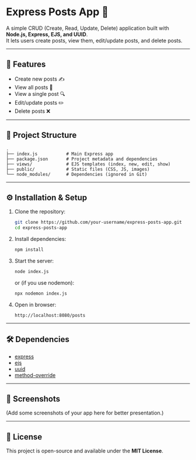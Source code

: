 # Express Posts App 📝

A simple CRUD (Create, Read, Update, Delete) application built with **Node.js, Express, EJS, and UUID**.  
It lets users create posts, view them, edit/update posts, and delete posts.

---

## 🚀 Features
- Create new posts ✍️
- View all posts 👀
- View a single post 🔍
- Edit/update posts ✏️
- Delete posts ❌

---

## 📂 Project Structure
```
.
├── index.js           # Main Express app
├── package.json       # Project metadata and dependencies
├── views/             # EJS templates (index, new, edit, show)
├── public/            # Static files (CSS, JS, images)
└── node_modules/      # Dependencies (ignored in Git)
```

---

## ⚙️ Installation & Setup

1. Clone the repository:
   ```bash
   git clone https://github.com/your-username/express-posts-app.git
   cd express-posts-app
   ```

2. Install dependencies:
   ```bash
   npm install
   ```

3. Start the server:
   ```bash
   node index.js
   ```
   or (if you use nodemon):
   ```bash
   npx nodemon index.js
   ```

4. Open in browser:
   ```
   http://localhost:8080/posts
   ```

---

## 🛠️ Dependencies
- [express](https://www.npmjs.com/package/express)
- [ejs](https://www.npmjs.com/package/ejs)
- [uuid](https://www.npmjs.com/package/uuid)
- [method-override](https://www.npmjs.com/package/method-override)

---

## 📸 Screenshots
(Add some screenshots of your app here for better presentation.)

---

## 📜 License
This project is open-source and available under the **MIT License**.
